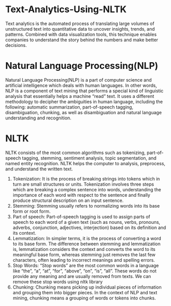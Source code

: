 # Text-Analytics-Using-NLTK
Text analytics is the automated process of translating large volumes of unstructured text into quantitative data to uncover insights, trends, and patterns. Combined with data visualization tools, this technique enables companies to understand the story behind the numbers and make better decisions.


# Natural Language Processing(NLP)
Natural Language Processing(NLP) is a part of computer science and artificial intelligence which deals with human languages.
In other words, NLP is a component of text mining that performs a special kind of linguistic analysis that essentially helps a machine “read” text. It uses a different methodology to decipher the ambiguities in human language, including the following: automatic summarization, part-of-speech tagging, disambiguation, chunking, as well as disambiguation and natural language understanding and recognition.


# NLTK
NLTK consists of the most common algorithms such as tokenizing, part-of-speech tagging, stemming, sentiment analysis, topic segmentation, and named entity recognition. NLTK helps the computer to analysis, preprocess, and understand the written text.

1. Tokenization: It is the process of breaking strings into tokens which in turn are small structures or units. Tokenization involves three steps which are breaking a complex sentence into words, understanding the importance of each word with respect to the sentence and finally produce structural description on an input sentence.
2. Stemming: Stemming usually refers to normalizing words into its base form or root form.
3. Part of speech: Part-of-speech tagging is used to assign parts of speech to each word of a given text (such as nouns, verbs, pronouns, adverbs, conjunction, adjectives, interjection) based on its definition and its context. 
4. Lemmatization: In simpler terms, it is the process of converting a word to its base form. The difference between stemming and lemmatization is, lemmatization considers the context and converts the word to its meaningful base form, whereas stemming just removes the last few characters, often leading to incorrect meanings and spelling errors.
5. Stop Words: “Stop words” are the most common words in a language like “the”, “a”, “at”, “for”, “above”, “on”, “is”, “all”. These words do not provide any meaning and are usually removed from texts. We can remove these stop words using nltk library
6. Chunking: Chunking means picking up individual pieces of information and grouping them into bigger pieces. In the context of NLP and text mining, chunking means a grouping of words or tokens into chunks.
